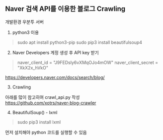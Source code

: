 ## Naver 검색 API를 이용한 블로그 Crawling

개발환경 우분투 서버  

1. python3 이용  

>sudo apt install python3-pip
>sudo pip3 install beautifulsoup4

2. Naver Developers 계정 생성 후 API key 받기  

>naver_client_id = "J9FEDsly6vXMqOJo4mOW"
>naver_client_secret = "XkX2x_hVkO"

<https://developers.naver.com/docs/search/blog/>

3. Crawling

아래를 많이 참고히여 crawl_api.py 작성  
<https://github.com/xotrs/naver-blog-crawler>

4. BeautifulSoup() - lxml

>sudo pip3 install lxml  

먼저 설치해야 python 코드를 실행할 수 있음
